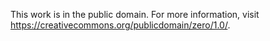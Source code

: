 This work is in the public domain. For more information, visit https://creativecommons.org/publicdomain/zero/1.0/.
